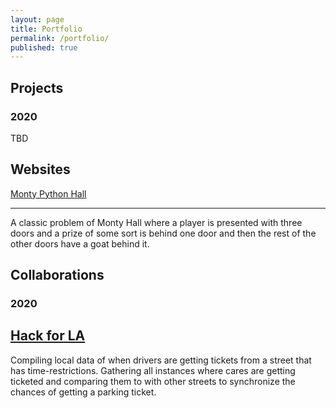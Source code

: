```yaml
---
layout: page
title: Portfolio
permalink: /portfolio/
published: true
---
```


## Projects

### 2020
TBD

## Websites
[Monty Python Hall](https://github.com/jx114/jx114.github.io/blob/master/monty_python.html)

---
A classic problem of Monty Hall where a player is presented with three doors and a prize of some sort is behind one door and then the rest of the other doors have a goat behind it.

## Collaborations

### 2020
[Hack for LA](https://github.com/orgs/hackforla/teams/lucky-parking)
---
Compiling local data of when drivers are getting tickets from a street that has time-restrictions. Gathering all instances where cares are getting ticketed and comparing them to with other streets to synchronize the chances of getting a parking ticket.
